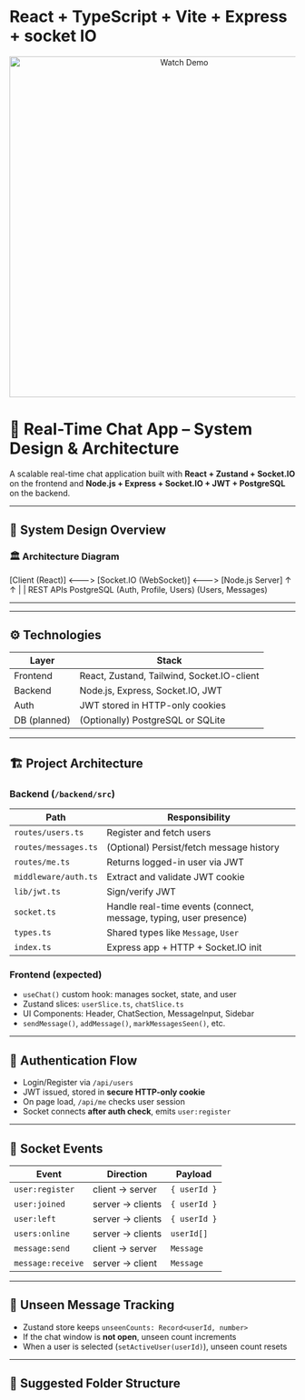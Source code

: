 # React + TypeScript + Vite + Express + socket IO

<!-- Works in GitHub -->
<p align="center">
  <a href="https://www.youtube.com/watch?v=EJgRzUraV48" target="_blank">
    <img src="https://img.youtube.com/vi/EJgRzUraV48/0.jpg" alt="Watch Demo" width="600" />
  </a>
</p>

# 💬 Real-Time Chat App – System Design & Architecture

A scalable real-time chat application built with **React + Zustand + Socket.IO** on the frontend and **Node.js + Express + Socket.IO + JWT + PostgreSQL** on the backend.

---

## 🧩 System Design Overview

### 🏛 Architecture Diagram

[Client (React)] <---> [Socket.IO (WebSocket)] <---> [Node.js Server]
↑ ↑
| |
REST APIs PostgreSQL
(Auth, Profile, Users) (Users, Messages)

---

---

## ⚙️ Technologies

| Layer        | Stack                                      |
| ------------ | ------------------------------------------ |
| Frontend     | React, Zustand, Tailwind, Socket.IO-client |
| Backend      | Node.js, Express, Socket.IO, JWT           |
| Auth         | JWT stored in HTTP-only cookies            |
| DB (planned) | (Optionally) PostgreSQL or SQLite          |

---

## 🏗 Project Architecture

### Backend (`/backend/src`)

| Path                 | Responsibility                                                    |
| -------------------- | ----------------------------------------------------------------- |
| `routes/users.ts`    | Register and fetch users                                          |
| `routes/messages.ts` | (Optional) Persist/fetch message history                          |
| `routes/me.ts`       | Returns logged-in user via JWT                                    |
| `middleware/auth.ts` | Extract and validate JWT cookie                                   |
| `lib/jwt.ts`         | Sign/verify JWT                                                   |
| `socket.ts`          | Handle real-time events (connect, message, typing, user presence) |
| `types.ts`           | Shared types like `Message`, `User`                               |
| `index.ts`           | Express app + HTTP + Socket.IO init                               |

### Frontend (expected)

- `useChat()` custom hook: manages socket, state, and user
- Zustand slices: `userSlice.ts`, `chatSlice.ts`
- UI Components: Header, ChatSection, MessageInput, Sidebar
- `sendMessage()`, `addMessage()`, `markMessagesSeen()`, etc.

---

## 🔐 Authentication Flow

- Login/Register via `/api/users`
- JWT issued, stored in **secure HTTP-only cookie**
- On page load, `/api/me` checks user session
- Socket connects **after auth check**, emits `user:register`

---

## 🔁 Socket Events

| Event             | Direction        | Payload      |
| ----------------- | ---------------- | ------------ |
| `user:register`   | client → server  | `{ userId }` |
| `user:joined`     | server → clients | `{ userId }` |
| `user:left`       | server → clients | `{ userId }` |
| `users:online`    | server → clients | `userId[]`   |
| `message:send`    | client → server  | `Message`    |
| `message:receive` | server → client  | `Message`    |

---

## 💬 Unseen Message Tracking

- Zustand store keeps `unseenCounts: Record<userId, number>`
- If the chat window is **not open**, unseen count increments
- When a user is selected (`setActiveUser(userId)`), unseen count resets

---

## 📁 Suggested Folder Structure
